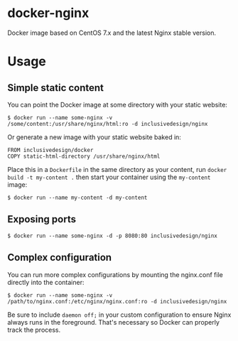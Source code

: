 # docker-nginx

Docker image based on CentOS 7.x and the latest Nginx stable version.

# Usage

## Simple static content

You can point the Docker image at some directory with your static website:

    $ docker run --name some-nginx -v /some/content:/usr/share/nginx/html:ro -d inclusivedesign/nginx

Or generate a new image with your static website baked in:

    FROM inclusivedesign/docker
    COPY static-html-directory /usr/share/nginx/html

Place this in a `Dockerfile` in the same directory as your content, run `docker build -t my-content .` then start your container using the `my-content` image:

    $ docker run --name my-content -d my-content

## Exposing ports

    $ docker run --name some-nginx -d -p 8080:80 inclusivedesign/nginx

## Complex configuration

You can run more complex configurations by mounting the nginx.conf file directly into the container:

    $ docker run --name some-nginx -v /path/to/nginx.conf:/etc/nginx/nginx.conf:ro -d inclusivedesign/nginx

Be sure to include `daemon off;` in your custom configuration to ensure Nginx always runs in the foreground. That's necessary so Docker can properly track the process.
